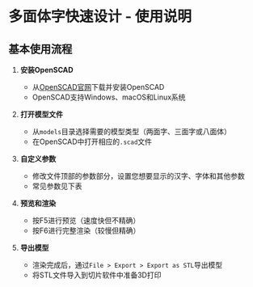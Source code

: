 # 多面体字快速设计 - 使用说明

## 基本使用流程

1. **安装OpenSCAD**
   - 从[OpenSCAD官网](https://www.openscad.org/)下载并安装OpenSCAD
   - OpenSCAD支持Windows、macOS和Linux系统

2. **打开模型文件**
   - 从`models`目录选择需要的模型类型（两面字、三面字或八面体）
   - 在OpenSCAD中打开相应的`.scad`文件

3. **自定义参数**
   - 修改文件顶部的参数部分，设置您想要显示的汉字、字体和其他参数
   - 常见参数见下表

4. **预览和渲染**
   - 按F5进行预览（速度快但不精确）
   - 按F6进行完整渲染（较慢但精确）

5. **导出模型**
   - 渲染完成后，通过`File > Export > Export as STL`导出模型
   - 将STL文件导入到切片软件中准备3D打印

